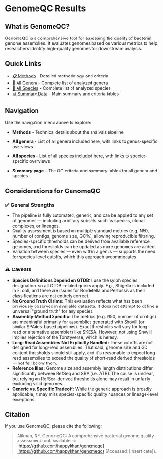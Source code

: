 # GenomeQC Results

## What is GenomeQC?
GenomeQC is a comprehensive tool for assessing the quality of bacterial genome assemblies. It evaluates genomes based on various metrics to help researchers identify high-quality genomes for downstream analysis.

## Quick Links
- [📋 Methods](methods.md) - Detailed methodology and criteria
- [🧬 All Genera](genera.md) - Complete list of analyzed genera
- [🦠 All Species](species.md) - Complete list of analyzed species
- [📊 Summary Data](summary.md) - Main summary and criteria tables

## Navigation
Use the navigation menu above to explore:

- **Methods** - Technical details about the analysis pipeline

- **All genera** - List of all genera included here, with links to genus-specific overviews
- **All species** - List of all species included here, with links to species-specific overviews
- **Summary page** - The QC criteria and summary tables for all genera and species

## Considerations for GenomeQC
### ✅ General Strengths
- The pipeline is fully automated, generic, and can be applied to any set of genomes — including arbitrary subsets such as species, clonal complexes, or lineages.
- Quality assessment is based on multiple standard metrics (e.g. N50, number of contigs, genome size, GC%), allowing reproducible filtering.
- Species-specific thresholds can be derived from available reference genomes, and thresholds can be updated as more genomes are added.
- Variation between species — even within a genus — supports the need for species-level cutoffs, which this approach accommodates.

### ⚠️ Caveats
- **Species Definitions Depend on GTDB:** I use the sylph species designation, so all GTDB-related quirks apply. E.g., Shigella is included in E. coli, and there are issues for Bordetella and Pertussis as their classifications are not entirely correct.
- **No Ground Truth Claims:** This evaluation reflects what has been previously observed in available datasets. It does not attempt to define a universal "ground truth" for any species.
- **Assembly-Method Specific:** The metrics (e.g. N50, number of contigs) are meaningful primarily for assemblies generated with Shovill (or similar SPAdes-based pipelines). Exact thresholds will vary for long-read or alternative assemblers like SKESA. However, not using Shovill implies rejection of the Torstyverse, which is heresy.
- **Long-Read Assemblies Not Explicitly Handled:** These cutoffs are not designed for long-read assemblies. That said, genome size and GC content thresholds should still apply, and it's reasonable to expect long-read assemblies to exceed the quality of short-read derived thresholds — not fall below them.
- **Reference Bias:** Genome size and assembly length distributions differ significantly between RefSeq and SRA (i.e. ATB). The cause is unclear, but relying on RefSeq-derived thresholds alone may result in unfairly excluding valid genomes.
- **Generic vs. Specific Tradeoff:** While the generic approach is broadly applicable, it may miss species-specific quality nuances or lineage-level exceptions.

## Citation
If you use GenomeQC, please cite the following:
> Alikhan, NF. GenomeQC: A comprehensive bacterial genome quality assessment tool. Available at: [https://github.com/happykhan/genomeqc](https://github.com/happykhan/genomeqc) (Accessed: [insert date]).
